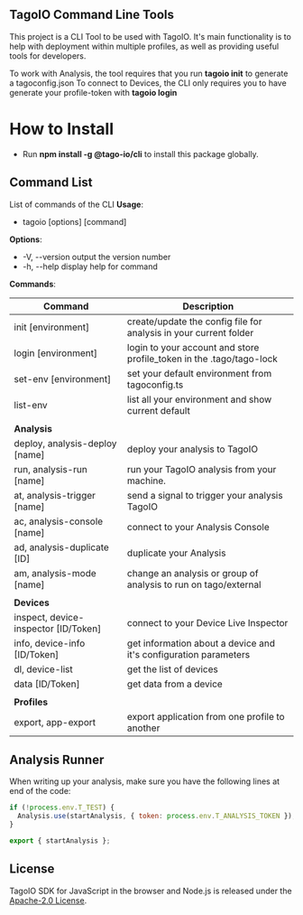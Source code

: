 ## TagoIO Command Line Tools
This project is a CLI Tool to be used with TagoIO. It's main functionality is to help with deployment within multiple profiles, as well as providing useful tools for developers.

To work with Analysis, the tool requires that you run **tagoio init** to generate a tagoconfig.json
To connect to Devices, the CLI only requires you to have generate your profile-token with **tagoio login**

# How to Install
- Run **npm install -g @tago-io/cli** to install this package globally.

## Command List
List of commands of the CLI
**Usage**:
- tagoio [options] [command]

**Options**:
-  -V, --version                          output the version number
-  -h, --help                             display help for command

**Commands**:

| Command | Description |
| ---- | ---- |
| init [environment] | create/update the config file for analysis in your current folder |
| login [environment] | login to your account and store profile_token in the .tago/tago-lock |
| set-env [environment] | set your default environment from tagoconfig.ts |
| list-env | list all your environment and show current default |
| | |
| **Analysis** | |
| deploy, analysis-deploy [name] | deploy your analysis to TagoIO |
| run, analysis-run [name] | run your TagoIO analysis from your machine. |
| at, analysis-trigger [name] | send a signal to trigger your analysis TagoIO |
| ac, analysis-console [name] | connect to your Analysis Console |
| ad, analysis-duplicate [ID] | duplicate your Analysis |
| am, analysis-mode [name] | change an analysis or group of analysis to run on tago/external |
| | |
| **Devices** | |
| inspect, device-inspector [ID/Token] | connect to your Device Live Inspector |
| info, device-info [ID/Token] | get information about a device and it's configuration parameters |
| dl, device-list  | get the list of devices |
| data [ID/Token] | get data from a device |
| |
| **Profiles** | |
| export, app-export | export application from one profile to another |

## Analysis Runner
When writing up your analysis, make sure you have the following lines at end of the code:

```javascript
if (!process.env.T_TEST) {
  Analysis.use(startAnalysis, { token: process.env.T_ANALYSIS_TOKEN });
}

export { startAnalysis };
```

## License

TagoIO SDK for JavaScript in the browser and Node.js is released under the [Apache-2.0 License](https://github.com/tagoio-cli/blob/master/LICENSE.md).
